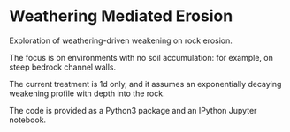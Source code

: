 # Weathering Mediated Erosion

Exploration of weathering-driven weakening on rock erosion. 

The focus is on environments with no soil accumulation: for example, on steep bedrock channel walls.

The current treatment is 1d only, and it assumes an exponentially decaying weakening profile with depth into the rock.

The code is provided as a Python3 package and an IPython Jupyter notebook.
